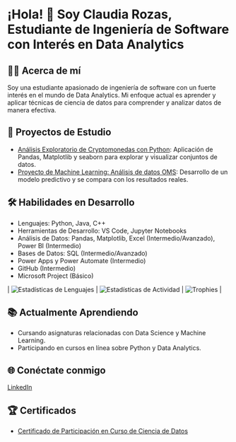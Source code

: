 # ¡Hola! 👋 Soy Claudia Rozas, Estudiante de Ingeniería de Software con Interés en Data Analytics

## 👨‍💻 Acerca de mí
Soy una estudiante apasionado de ingeniería de software con un fuerte interés en el mundo de Data Analytics. Mi enfoque actual es aprender y aplicar técnicas de ciencia de datos para comprender y analizar datos de manera efectiva.

## 🚀 Proyectos de Estudio
- [Análisis Exploratorio de Cryptomonedas con Python](https://github.com/ClauRozasG/Data-Visualization-Crypto.git): Aplicación de Pandas, Matplotlib y seaborn para explorar y visualizar conjuntos de datos.
- [Proyecto de Machine Learning: Análisis de datos OMS](https://github.com/ClauRozasG/Analisis-OMS.git): Desarrollo de un modelo predictivo y se compara con los resultados reales.

## 🛠️ Habilidades en Desarrollo
- Lenguajes: Python, Java, C++
- Herramientas de Desarrollo: VS Code, Jupyter Notebooks
- Análisis de Datos: Pandas, Matplotlib, Excel (Intermedio/Avanzado), Power BI (Intermedio)
- Bases de Datos: SQL (Intermedio/Avanzado)
- Power Apps y Power Automate (Intermedio)
- GitHub (Intermedio)
- Microsoft Project (Básico)

| ![Estadísticas de Lenguajes](https://github-readme-stats.vercel.app/api/top-langs/?username=ClauRozasG&layout=compact&height=150) | ![Estadísticas de Actividad](https://github-readme-stats.vercel.app/api/?username=ClauRozasG&show_icons=true&count_private=true&hide=contribs&height=150) | ![Trophies](https://github-profile-trophy.vercel.app/?username=ClauRozasG) |




## 📚 Actualmente Aprendiendo
- Cursando asignaturas relacionadas con Data Science y Machine Learning.
- Participando en cursos en línea sobre Python y Data Analytics.

## 🌐 Conéctate conmigo
[LinkedIn](https://www.linkedin.com/in/claurozas/)


## 🏆 Certificados
- [Certificado de Participación en Curso de Ciencia de Datos](enlace-al-certificado)





<!--
**ClauRozasG/ClauRozasG** is a ✨ _special_ ✨ repository because its `README.md` (this file) appears on your GitHub profile.

Here are some ideas to get you started:

- 🔭 I’m currently working on ...
- 🌱 I’m currently learning ...
- 👯 I’m looking to collaborate on ...
- 🤔 I’m looking for help with ...
- 💬 Ask me about ...
- 📫 How to reach me: ...
- 😄 Pronouns: ...
- ⚡ Fun fact: ...
-->
